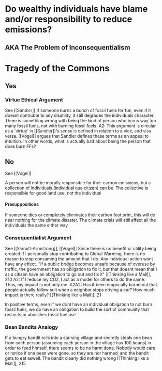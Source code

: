 # Do wealthy individuals have blame and/or responsibility to reduce emissions?
## AKA The Problem of Inconsequentialism


# Tragedy of the Commons


## Yes

### Virtue Ethical Argument
See [[Sandler]]
If someone burns a bunch of fossil fuels for fun, even if it doesnt contrubte to any disutility, it still degrades the individuals character. There *is* something wrong with being the kind of person who burns way too many fossil fuels, not with burning fossil fuels.
	A2: This argument is circular as a 'virtue' in [[Sandler]]'s sense is defined in relation to a vice, and visa versa. [[Vogel]] argues that Sandler defines these terms as an appeal to intuition. In other words, what is actually bad about being the person that does burn FFs? 

## No
See [[Vogel]]

A person will not be morally responsible for their carbon emissions, but a collection of individuals (individual qua citizen) can be. The collective is responsible for good land use, not the individual

#### Presuppositions
If someone dies or completely eliminates their carbon foot print, this will do near nothing for the climate disaster. The climate crisis will still affect all the individuals the same either way

### Consequentialist Argument
See [[Sinnott-Armstrong]], [[Vogel]]
Since there is no benefit or utility being created if I personally stop contributing to Global Warming, there is no reason to stop consuming the amount that I do. Any individual action wont have any effect. 
	"If a public bridge becomes unsafe because of overuse by traffic, the government has an obligation to fix it, but that doesnt mean that I as a citizen have an obligation  to go out and fix it" [[Thinking like a Mall]], 210
	A2: If I reduce my CO2, I act as a model for others to do the same. Thus, my impact is not only me.
		A2A2: Has it been emprically borne out that people actually follow suit when a neighbor stops driving a car? How much impact is there really? [[Thinking like a Mall]], 21

In positive terms, even if we dont have an individual obligation to not burn fossil fuels, we do have an obligation to build the sort of community that restricts or abolishes fossil fuel use. 

### Bean Bandits Analogy
If a  hungry bandit rolls into a starving village and secretly steals one bean from each person (assuming each person in the village has 100 beans) in order to feed himself, there seems to be no harm done. Nobody would care or notice if one bean were gone, so they are nor harmed, and the bandit gets to eat aswell. The bandit clearly did nothing wrong [[Thinking like a Mall]], 215
